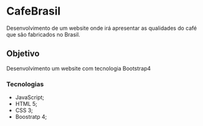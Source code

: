 # CafeBrasil
 Desenvolvimento de um website onde irá apresentar as qualidades do café que são fabricados no Brasil.

## Objetivo
 Desenvolvimento um website com tecnologia Bootstrap4

### Tecnologias

- JavaScript;
- HTML 5;
- CSS 3;
- Boostratp 4;
